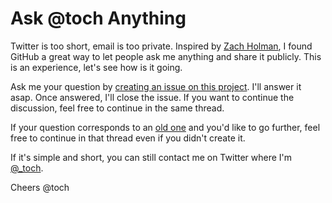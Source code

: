 # Ask @toch Anything

Twitter is too short, email is too private. Inspired by [Zach Holman](https://github.com/holman/ama), I found GitHub a great way
to let people ask me anything and share it publicly. This is an experience, let's see how is it going.

Ask me your question by [creating an issue on this project](https://github.com/toch/ama/issues/new). I'll answer it asap. Once
answered, I'll close the issue. If you want to continue the discussion, feel free to continue in the same thread.

If your question corresponds to an [old one](https://github.com/toch/ama/issues?q=is%3Aissue+is%3Aclosed) and you'd like to go
further, feel free to continue in that thread even if you didn't create it.

If it's simple and short, you can still contact me on Twitter where I'm [@_toch](https://twitter.com/_toch).

Cheers
@toch
